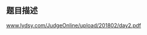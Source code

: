 ## 题目描述

<p><a href="CDN_BASE_URL/85d09422e81dad8b8d51a4b9b384a3b4?v=1692048989">www.lydsy.com/JudgeOnline/upload/201802/day2.pdf</a> </p>

```input1

```
```output1

```
